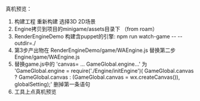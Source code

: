 <!--
 * @Athour: kumozheng
 * @Date: 2021-08-31 20:54:09
 * @LastEditors: kumozheng
 * @LastEditTime: 2021-08-31 21:11:21
 * @Description: 
 * @FilePath: /RenderDemo copy/assets/Assets/ReadMe.md
-->


真机预览：
 1. 构建工程 重新构建 选择3D 2D场景
 2. Engine拷贝到项目的minigame/assets目录下 （from roam）
 3. RenderEngineDemo 构建含puppet的引擎: npm run watch-game -- --outdir=./
 4. 第3步产出物在 RenderEngineDemo/game/WAEngine.js 替换第二步Engine/game/WAEngine.js
 5. 替换game.js中的 'canvas= ... GameGlobal.engine...' 为 'GameGlobal.engine = require('./Engine/initEngine')(
  GameGlobal.canvas ? GameGlobal.canvas : (GameGlobal.canvas = wx.createCanvas()),
  globalSetting);' 删掉第一条语句
 6. 工具上点真机预览
